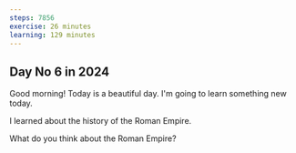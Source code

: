 ```yaml
---
steps: 7856
exercise: 26 minutes
learning: 129 minutes
---
```

## Day No 6 in 2024
Good morning! Today is a beautiful day.
I'm going to learn something new today.

I learned about the history of the Roman Empire.

What do you think about the Roman Empire?
